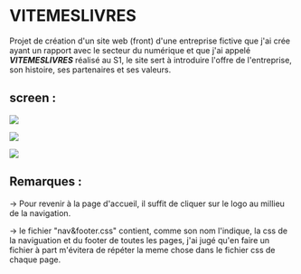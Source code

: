 # VITEMESLIVRES

Projet de création d'un site web (front) d'une entreprise fictive que j'ai crée ayant un rapport avec le secteur du numérique et que j'ai appelé ***VITEMESLIVRES*** réalisé au S1, le site sert à introduire l'offre de l'entreprise, son histoire, ses partenaires et ses valeurs. 

## screen :

![](https://i.imgur.com/iT9I4CM.jpg)

![](https://i.imgur.com/hyPO5Hj.jpg)

![](https://i.imgur.com/Ooq1fd6.jpg)

## Remarques :

 -> Pour revenir à la page d'accueil, il suffit de cliquer sur le logo au millieu de la navigation.

 -> le fichier "nav&footer.css" contient, comme son nom l'indique, la css de la naviguation et du footer de toutes les pages, j'ai jugé qu'en faire un fichier à part m'évitera de répéter la meme chose dans le fichier css de chaque page.





       

